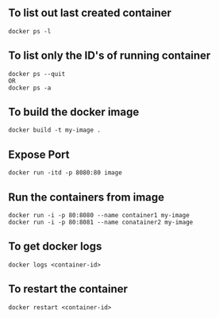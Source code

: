 ## To list out last created container

```
docker ps -l 
```
## To list only the ID's of running container
```
docker ps --quit
OR
docker ps -a
``` 
## To build the docker image
```
docker build -t my-image .
```
## Expose Port
```
docker run -itd -p 8080:80 image
```
## Run the containers from image
```
docker run -i -p 80:8080 --name container1 my-image
docker run -i -p 80:8081 --name conatainer2 my-image
```
## To get docker logs
```
docker logs <container-id>
```
## To restart the container
```
docker restart <container-id>
```